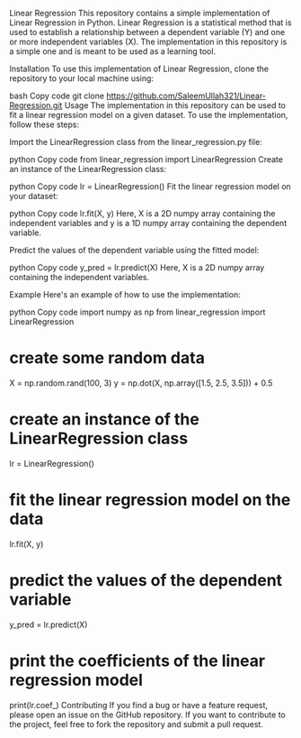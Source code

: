 Linear Regression
This repository contains a simple implementation of Linear Regression in Python. Linear Regression is a statistical method that is used to establish a relationship between a dependent variable (Y) and one or more independent variables (X). The implementation in this repository is a simple one and is meant to be used as a learning tool.

Installation
To use this implementation of Linear Regression, clone the repository to your local machine using:

bash
Copy code
git clone https://github.com/SaleemUllah321/Linear-Regression.git
Usage
The implementation in this repository can be used to fit a linear regression model on a given dataset. To use the implementation, follow these steps:

Import the LinearRegression class from the linear_regression.py file:

python
Copy code
from linear_regression import LinearRegression
Create an instance of the LinearRegression class:

python
Copy code
lr = LinearRegression()
Fit the linear regression model on your dataset:

python
Copy code
lr.fit(X, y)
Here, X is a 2D numpy array containing the independent variables and y is a 1D numpy array containing the dependent variable.

Predict the values of the dependent variable using the fitted model:

python
Copy code
y_pred = lr.predict(X)
Here, X is a 2D numpy array containing the independent variables.

Example
Here's an example of how to use the implementation:

python
Copy code
import numpy as np
from linear_regression import LinearRegression

# create some random data
X = np.random.rand(100, 3)
y = np.dot(X, np.array([1.5, 2.5, 3.5])) + 0.5

# create an instance of the LinearRegression class
lr = LinearRegression()

# fit the linear regression model on the data
lr.fit(X, y)

# predict the values of the dependent variable
y_pred = lr.predict(X)

# print the coefficients of the linear regression model
print(lr.coef_)
Contributing
If you find a bug or have a feature request, please open an issue on the GitHub repository. If you want to contribute to the project, feel free to fork the repository and submit a pull request.

